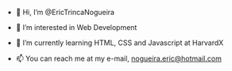 - 👋 Hi, I’m @EricTrincaNogueira
- 👀 I’m interested in Web Development
- 🌱 I’m currently learning HTML, CSS and Javascript at HarvardX

- 📫 You can reach me at my e-mail, nogueira.eric@hotmail.com

<!---
EricTrincaNogueira/EricTrincaNogueira is a ✨ special ✨ repository because its `README.md` (this file) appears on your GitHub profile.
You can click the Preview link to take a look at your changes.
--->
